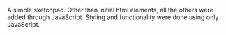 A simple sketchpad.
Other than initial html elements, all the others were added through JavaScript.
Styling and functionality were done using only JavaScript.
